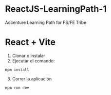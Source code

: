 # ReactJS-LearningPath-1
Accenture Learning Path for FS/FE Tribe
# React + Vite

1. Clonar o instalar
2. Ejecutar el comando:
```
npm install
```

3. Correr la aplicación
```
npm run dev
